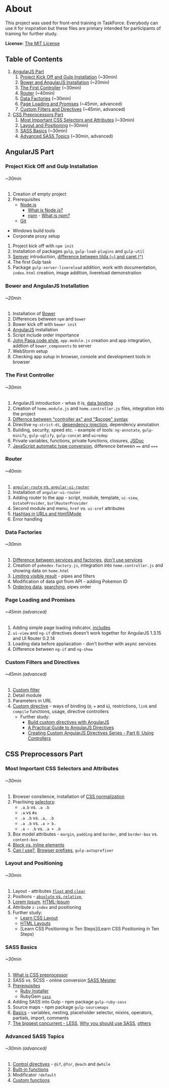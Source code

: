# About
This project was used for front-end training in TaskForce. Everybody can use it for inspiration but these files are primary intended for participants of training for further study.

**License:** [The MIT License](https://github.com/akarienta/taskforce-training/blob/master/LICENSE.md)

## Table of Contents
 1. [AngularJS Part](#angularjs-part)
    1. [Project Kick Off and Gulp Installation](#project-kick-off-and-gulp-installation) (~30min)
    1. [Bower and AngularJS Installation](#bower-and-angularjs-installation) (~20min)
    1. [The First Controller](#the-first-controller) (~30min)
    1. [Router](#router) (~40min)
    1. [Data Factories](#data-factories) (~30min)
    1. [Page Loading and Promises](#page-loading-and-promises) (~45min, advanced)
    1. [Custom Filters and Directives](#custom-filters-and-directives) (~45min, advanced)
 1. [CSS Preprocessors Part ](#css-preprocessors-part )
    1. [Most Important CSS Selectors and Attributes](#most-important-css-selectors-and-attributes) (~30min)
    1. [Layout and Positioning](#layout-and-positioning) (~30min)
    1. [SASS Basics](#sass-basics) (~30min)
    1. [Advanced SASS Topics](#advanced-sass-topics) (~30min, advanced)

## AngularJS Part

### Project Kick Off and Gulp Installation
###### ~30min
 1. Creation of empty project
 1. Prerequisites
    - [Node.js](http://nodejs.org)
       - [What is Node.js?](https://nodejs.org/en/about)
       - [npm](https://www.npmjs.com) - [What is npm?](https://docs.npmjs.com/getting-started/what-is-npm)
    - [Git](https://git-scm.com)
   - Windows build tools
   - Corporate proxy setup
 1. Project kick off with `npm init`
 1. Installation of packages  `gulp`, `gulp-load-plugins` and `gulp-util`
 1. [Semver](http://semver.org) introduction, [difference between tilda (~) and caret (^)](https://nodesource.com/blog/semver-tilde-and-caret)
 1. The first Gulp task
 1. Package `gulp-server-livereload` addition, work with documentation, `index.html` creation, image addition, livereload demonstration

### Bower and AngularJS Installation
###### ~20min
 1. Installation of [Bower](http://bower.io)
 1. Differences between `npm` and `bower`
 1. Bower kick off with `bower init`
 1. [AngularJS](https://angularjs.org) installation
 1. Script include order importance
 1. [John Papa code style](https://github.com/johnpapa/angular-styleguide), `app.module.js` creation and app integration, addtion of `bower_components` to server
 1. WebStorm setup
 1. Checking app sutup in browser, console and development tools in browser

### The First Controller
###### ~30min
 1. AngularJS introduction - whas it is, [data binding](https://docs.angularjs.org/guide/databinding)
 1. Creation of `home.module.js` and `home.controller.js` files, integration into the project
 1. [Differnce between "controller as" and "$scope" syntax](http://codetunnel.io/angularjs-controller-as-or-scope)
 1. Directive `ng-strict-di`, [dependency injection](https://docs.angularjs.org/guide/di), dependency annotation
 1. Building, security, speed etc. - example of tools: `ng-annotate`, `gulp-minify`, `gulp-uglify`, `gulp-concat` and `wiredep`
 1. Private variables, functions, private functions, closures, [JSDoc](http://usejsdoc.org)
 1. [JavaScript automatic type conversion](http://www.sitepoint.com/automatic-type-conversion), difference between `==` and `===`

### Router
###### ~40min
 1. [`angular-route` vs. `angular-ui-router`](http://stackoverflow.com/a/21024270/3780766)
 1. Installation of `angular-ui-router`
 1. Adding router to the app - script, module, template, `ui-view`, `$stateProvider`, `$urlRouterProvider`
 1. Second module and menu, `href` vs. `ui-sref` attributes
 1. [Hashtag in URLs and html5Mode](http://stackoverflow.com/q/14319967/3780766)
 1. Error handling

### Data Factories
###### ~30min
 1. [Difference between services and factories](http://stackoverflow.com/q/14324451/3780766), [don't use services](http://www.codelord.net/2015/04/28/angularjs-whats-the-difference-between-factory-and-service/)
 1. Creation of `pokedex.factory.js`, integration into `home.controller.js` and showing data on `home.html`
 1. [Limiting visible result](https://docs.angularjs.org/api/ng/filter/limitTo) - pipes and filters
 1. Modification of data got from API - adding Pokemon ID
 1. [Ordering data](https://docs.angularjs.org/api/ng/filter/orderBy), [searching](https://docs.angularjs.org/api/ng/filter/filter), pipes order

### Page Loading and Promises
###### ~45min (advanced)
 1. Adding simple page loading indicator, [includes](http://www.w3schools.com/angular/angular_includes.asp)
 1. `ui-view` and `ng-if` directives doesn't work together for AngularJS 1.3.15 and UI Router 0.2.14
 1. Loading data before appliacation - don't borther with async services
 1. Difference between `ng-if` and `ng-show`

### Custom Filters and Directives
###### ~45min (advanced)
 1. [Custom filter](https://docs.angularjs.org/guide/filter)
 1. Detail module
 1. Parameters in URL
 1. [Custom directive](https://docs.angularjs.org/guide/directive) - ways of binding (`@`, `=` and `&`), restrictions, `link` and `compile` functions, usage, directive controllers
     - Further study:
         - [Build custom directives with AngularJS](http://www.ng-newsletter.com/posts/directives.html)
         - [A Practical Guide to AngularJS Directives](http://www.sitepoint.com/practical-guide-angularjs-directives)
         - [Creating Custom AngularJS Directives Series - Part 6: Using Controllers](http://weblogs.asp.net/dwahlin/creating-custom-angularjs-directives-part-6-using-controllers)

## CSS Preprocessors Part

### Most Important CSS Selectors and Attributes
###### ~30min
 1. Browser consitence, installation of [CSS normalization](https://github.com/necolas/normalize.css)
 1. Practising [selectors](http://www.w3schools.com/cssref/css_selectors.asp):
    - `.a.b` vs. `.a .b`
    - `.a` vs `#a`
    - `.a .b` vs. `.a, .b`
    - `.a .b` vs. `.a > b.`
    - `.a ~ .b` vs. `.a + .b`
 1. Box model attributes - `margin`, `padding` and `border`, and `border-box` vs. `content-box`
 1. [Block vs. inline elements](http://www.w3schools.com/html/html_blocks.asp)
 1. [Can I use?](http://caniuse.com), [Browser prefixes](http://shouldiprefix.com), `gulp-autoprefixer`

### Layout and Positioning
###### ~30min
 1. Layout - attributes [`float` and `clear`](http://www.w3schools.com/css/css_float.asp)
 1. Positions -  [`absolute` vs. `relative`](http://www.w3schools.com/cssref/pr_class_position.asp),
 1. [Lorem Ipsum](http://www.lipsum.com), [HTML-Ipsum](http://html-ipsum.com)
 1. Attribute `z-index` and positioning
 1. Further study:
     - [Learn CSS Layout](http://learnlayout.com/box-model.html)
     - [HTML Layouts](http://www.w3schools.com/html/html_layout.asp)
     - [Learn CSS Positioning in Ten Steps](Learn CSS Positioning in Ten Steps)

### SASS Basics
###### ~30min
 1. [What is CSS preprocessor](http://vanseodesign.com/css/css-preprocessors)
 1. SASS vs. SCSS - online conversion [SASS Meister](http://sassmeister.com)
 1. [Prerequisites](http://sass-lang.com/install)
    - [Ruby Installer](http://rubyinstaller.org)
    - RubyGem [`sass`](https://rubygems.org/gems/sass)
 1. Adding SASS into Gulp - npm package `gulp-ruby-sass`
 1. Source maps - npm package `gulp-sourcemaps`
 1. [Basics](http://sass-lang.com/guide) - variables, nesting, placeholder selector, mixins, operators, partials, import, comments
 1. [The biggest concurrent - LESS](http://lesscss.org), [Why you should use SASS](http://www.zingdesign.com/less-vs-sass-its-time-to-switch-to-sass), [others](https://github.com/showcases/css-preprocessors)

### Advanced SASS Topics
###### ~30min (advanced)
 1. [Control directives](http://thesassway.com/intermediate/if-for-each-while) - `@if`, `@for`, `@each` and `@while`
 1. [Built-in functions](http://sass-lang.com/documentation/Sass/Script/Functions.html)
 1. Modificator `!default`
 1. [Custom functions](http://sass-lang.com/documentation/file.SASS_REFERENCE.html#function_directives)